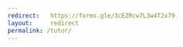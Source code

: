 ```yaml
---
redirect:   https://forms.gle/3cEZRcw7L3w4T2x79
layout:     redirect
permalink: /tutor/
---
```

<!--MAY TUTOR FORM-->